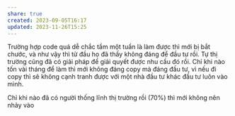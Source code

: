 ```yaml
---
share: true
created: 2023-09-05T16:17
updated: 2023-11-26T15:25
---
```


Trường hợp code quá dễ chắc tầm một tuần là làm được thì mới bị bắt chước, và như vậy thì từ đầu họ đã thấy không đáng để đầu tư rồi. Tự thị trường cũng đã có giải pháp để giải quyết được nhu cầu đó rồi. Chỉ khi nào tốn vài tháng để làm thì mới không đáng copy mà đáng đầu tư, vì nếu đi copy thì sẽ không cạnh tranh được với một nhà đầu tư khác đầu tư luôn vào mình.

Chỉ khi nào đã có người thống lĩnh thị trường rồi (70%) thì mới không nên nhảy vào